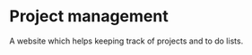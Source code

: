 Project management
==================

A website which helps keeping track of projects and to do lists.
